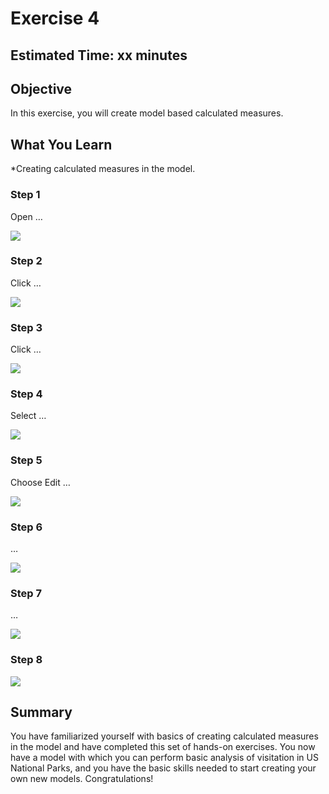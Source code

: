 # Exercise 4


## Estimated Time: xx minutes

## Objective

In this exercise, you will create model based calculated measures.


## What You Learn

*Creating calculated measures in the model.



### Step 1


Open …

![][image-1]
### Step 2


Click …

![][image-2]
### Step 3


Click …

![][image-3]
### Step 4


Select …

![][image-4]
### Step 5


Choose Edit  …

![][image-5]
### Step 6


…

![][image-6]
### Step 7


…

![][image-7]
### Step 8




![][image-8]


## Summary

You have familiarized yourself with basics of creating calculated measures in the model and have completed this set of hands-on exercises.  You now have a model with which you can perform basic analysis of visitation in US National Parks, and you have the basic skills needed to start creating your own new models.  Congratulations!










[image-1]:    https://github.com/SAP-samples/teched2021-ANA261-ANA261/raw/main/exercises/ex4/images/Ex4.01.png
[image-2]:    https://github.com/SAP-samples/teched2021-ANA261-ANA261/raw/main/exercises/ex4/images/Ex4.02.png
[image-3]:    https://github.com/SAP-samples/teched2021-ANA261-ANA261/raw/main/exercises/ex4/images/Ex4.03.png
[image-4]:    https://github.com/SAP-samples/teched2021-ANA261-ANA261/raw/main/exercises/ex4/images/Ex4.04.png
[image-5]:    https://github.com/SAP-samples/teched2021-ANA261-ANA261/raw/main/exercises/ex4/images/Ex4.05.png
[image-6]:    https://github.com/SAP-samples/teched2021-ANA261-ANA261/raw/main/exercises/ex4/images/Ex4.06.png
[image-7]:    https://github.com/SAP-samples/teched2021-ANA261-ANA261/raw/main/exercises/ex4/images/Ex4.07.png
[image-8]:    https://github.com/SAP-samples/teched2021-ANA261-ANA261/raw/main/exercises/ex4/images/Ex4.08.png


